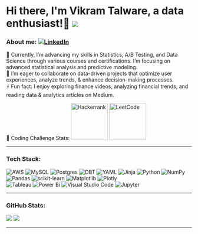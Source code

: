 # Hi there, I'm Vikram Talware, a data enthusiast!👋 [![](https://visitcount.itsvg.in/api?id=vikramtalware&icon=0&color=0)](https://visitcount.itsvg.in) 

### About me: [![LinkedIn](https://img.shields.io/badge/LinkedIn-%230077B5.svg?logo=linkedin&logoColor=white)](https://linkedin.com/in/VikramTalware)
🔭 Currently, I’m advancing my skills in Statistics, A/B Testing, and Data Science through various courses and certifications. I’m focusing on advanced statistical analysis and predictive modeling.<br/>
🌱 I’m eager to collaborate on data-driven projects that optimize user experiences, analyze trends, & enhance decision-making processes. <br/>
⚡ Fun fact: I enjoy exploring finance videos, analyzing financial trends, and reading data & analytics articles on Medium.

🎯 Coding Challenge Stats: <a href="https://www.hackerrank.com/profile/vikramtalware"><img src="https://img.shields.io/badge/-Hackerrank-2EC866?style=flat&logo=HackerRank&logoColor=white" alt="Hackerrank" style="width: 100px;"></a>
<a href="https://leetcode.com/u/vikramtalware/"><img src="https://img.shields.io/badge/LeetCode-000000?style=flat&logo=LeetCode&logoColor=#d16c06" alt="LeetCode" style="width: 100px;"></a>

---
### Tech Stack:

![AWS](https://img.shields.io/badge/AWS-%23FF9900.svg?style=flat&logo=amazon-aws&logoColor=white) ![MySQL](https://img.shields.io/badge/mysql-4479A1.svg?style=flat&logo=mysql&logoColor=white) ![Postgres](https://img.shields.io/badge/postgres-%23316192.svg?style=flat&logo=postgresql&logoColor=white) 
![DBT](https://img.shields.io/badge/dbt-FF694B?style=flat&logo=dbt&logoColor=white) ![YAML](https://img.shields.io/badge/yaml-%23ffffff.svg?style=flat&logo=yaml&logoColor=151515) ![Jinja](https://img.shields.io/badge/jinja-white.svg?style=flat&logo=jinja&logoColor=black)
![Python](https://img.shields.io/badge/python-3670A0?style=flat&logo=python&logoColor=ffdd54) ![NumPy](https://img.shields.io/badge/numpy-%23013243.svg?style=flat&logo=numpy&logoColor=white) ![Pandas](https://img.shields.io/badge/pandas-%23150458.svg?style=flat&logo=pandas&logoColor=white) ![scikit-learn](https://img.shields.io/badge/scikit--learn-%23F7931E.svg?style=flat&logo=scikit-learn&logoColor=white) ![Matplotlib](https://img.shields.io/badge/Matplotlib-%23ffffff.svg?style=flat&logo=Matplotlib&logoColor=black) ![Plotly](https://img.shields.io/badge/Plotly-%233F4F75.svg?style=flat&logo=plotly&logoColor=white) <br/>
![Tableau](https://img.shields.io/badge/Tableau-E97627?style=flat&logo=Tableau&logoColor=white) ![Power Bi](https://img.shields.io/badge/Power_BI-F2C811?style=flat&logo=powerbi&logoColor=black)
![Visual Studio Code](https://img.shields.io/badge/Visual_Studio_Code-0078D4?style=flat&logo=visual%20studio%20code&logoColor=white) ![Jupyter](https://img.shields.io/badge/Jupyter-F37626.svg?&style=flat&logo=Jupyter&logoColor=white)

---
### GitHub Stats:
![](https://github-readme-stats.vercel.app/api?username=vikramtalware&theme=github_dark&hide_border=true&include_all_commits=false&count_private=false) ![](https://github-readme-streak-stats.herokuapp.com/?user=vikramtalware&theme=github_dark&hide_border=true)

---
